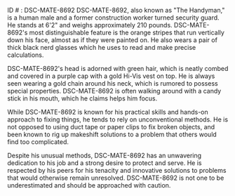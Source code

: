 ID # : DSC-MATE-8692
DSC-MATE-8692, also known as "The Handyman," is a human male and a former construction worker turned security guard. He stands at 6'2" and weighs approximately 210 pounds. DSC-MATE-8692's most distinguishable feature is the orange stripes that run vertically down his face, almost as if they were painted on. He also wears a pair of thick black nerd glasses which he uses to read and make precise calculations.

DSC-MATE-8692's head is adorned with green hair, which is neatly combed and covered in a purple cap with a gold Hi-Vis vest on top. He is always seen wearing a gold chain around his neck, which is rumored to possess special properties. DSC-MATE-8692 is often walking around with a candy stick in his mouth, which he claims helps him focus.

While DSC-MATE-8692 is known for his practical skills and hands-on approach to fixing things, he tends to rely on unconventional methods. He is not opposed to using duct tape or paper clips to fix broken objects, and been known to rig up makeshift solutions to a problem that others would find too complicated.

Despite his unusual methods, DSC-MATE-8692 has an unwavering dedication to his job and a strong desire to protect and serve. He is respected by his peers for his tenacity and innovative solutions to problems that would otherwise remain unresolved. DSC-MATE-8692 is not one to be underestimated and should be approached with caution.
